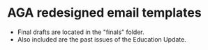 # AGA redesigned email templates

- Final drafts are located in the "finals" folder.
- Also included are the past issues of the Education Update.

